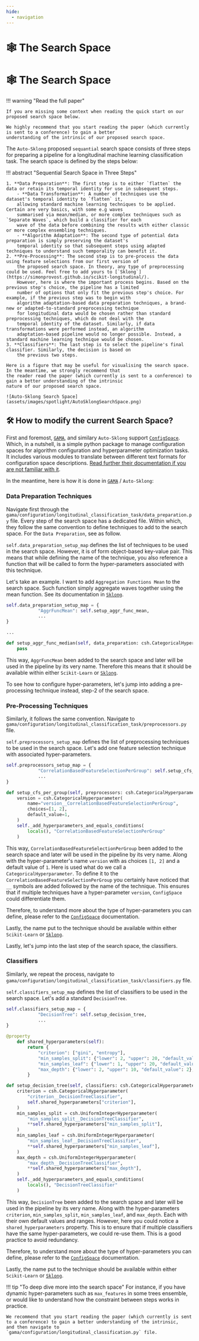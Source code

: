 ```yaml
---
hide:
  - navigation
---
```


# 🕸️ The Search Space
# 🕸️ The Search Space

!!! warning "Read the full paper"

    If you are missing some context when reading the quick start on our proposed search space below.

    We highly recommend that you start reading the paper (which currently is sent to a conference) to gain a better 
    understanding of the intrinsic of our proposed search space.

The `Auto-Sklong` proposed `sequantial` search space consists of three steps for preparing a pipeline for a 
longitudinal machine learning classification task. The search space is defined by the steps below:

!!! abstract "Sequential Search Space in Three Steps"

    1. **Data Preparation**: The first step is to either `flatten` the data or retain its temporal identity for use in subsequent steps.
        - **Data Transformation**: A number of techniques use the dataset's temporal identity to `flatten` it, 
        allowing standard machine learning techniques to be applied. Certain are very basics, with some e.g waves 
        summarised via mean/median, or more complex techniques such as `Separate Waves`, which build a classifier for each 
        wave of the data before combining the results with either classic or more complex ensembling techniques.
        - **Algorithm Adaptation**: The second type of potential data preparation is simply preserving the dataset's 
        temporal identity so that subsequent steps using adapted techniques to understand such temporality can benefit it.
    2. **Pre-Processing**: The second step is to pre-process the data using feature selections from our first version of 
        the proposed search space. In theory, any type of preprocessing could be used. Feel free to add yours to [`Sklong`](https://simonprovost.github.io/scikit-longitudinal/). 
        However, here is where the important process begins. Based on the previous step's choice, the pipeline has a limited 
        number of options that only fit the previous step's choice. For example, if the previous step was to begin with 
        algorithm adaptation-based data preparation techniques, a brand-new or adapted-to-standard preprocessing technique 
        for longitudinal data would be chosen rather than standard preprocessing techniques, which do not deal with the 
        temporal identity of the dataset. Similarly, if data transformations were performed instead, an algorithm 
        adaptation-based pipeline would no longer possible. Instead, a standard machine learning technique would be chosen.
    3. **Classifiers**: The last step is to select the pipeline's final classifier. Similarly, the decision is based on 
        the previous two steps.

    Here is a figure that may be useful for visualising the search space. In the meantime, we strongly recommend that 
    the reader read the paper (which currently is sent to a conference) to gain a better understanding of the intrinsic 
    nature of our proposed search space.

    ![Auto-Sklong Search Space](assets/images/spotlight/AutoSklongSearchSpace.png)

## 🛠️ How to modify the current Search Space?

First and foremost, [`GAMA`](https://openml-labs.github.io/gama/master/index.html#), and similary `Auto-Sklong`
support [`ConfigSpace`](https://automl.github.io/ConfigSpace/main/index.html). Which, in a nutshell,
is a simple python package to manage configuration spaces for algorithm configuration and 
hyperparameter optimization tasks. It includes various modules to translate between different text formats 
for configuration space descriptions. [Read further their documentation if you are not familiar with it](https://automl.github.io/ConfigSpace/main/index.html).

In the meantime, here is how it is done in [`GAMA`](https://openml-labs.github.io/gama/master/index.html#) / `Auto-Sklong`:

### Data Preparation Techniques

Navigate first through the `gama/configuration/longitudinal_classification_task/data_preparation.py` file. 
Every step of the search space has a dedicated file. Within which, they follow the same convention to define techniques to add
to the search space. For the `Data Preparation`, see as follow.

`self.data_preparation_setup_map` defines the list of techniques to be used in the search space. However, it is of form
object-based key-value pair. This means that while defining the name of the technique, you also reference
a function that will be called to form the hyper-parameters associated with this technique.

Let's take an example. I want to add `Aggregation Functions Mean` to the search space. Such function simply aggregate waves
together using the mean function. See its documentation in [`Sklong`](https://simonprovost.github.io/scikit-longitudinal/API/data_preparation/aggregation_function/).

```python
self.data_preparation_setup_map = {
            "AggrFuncMean": self.setup_aggr_func_mean,
            ... 
}

...

def setup_aggr_func_median(self, data_preparation: csh.CategoricalHyperparameter):
    pass
```

This way, `AggrFuncMean` been added to the search space and later will be used in the pipeline by its very name.
Therefore this means that it should be available within either `Scikit-Learn` or [`Sklong`](https://simonprovost.github.io/scikit-longitudinal/).

To see how to configure hyper-parameters, let's jump into adding a pre-processing technique instead, step-2 of the search space.

### Pre-Processing Techniques

Similarly, it follows the same convention. Navigate to `gama/configuration/longitudinal_classification_task/preprocessors.py` file.

`self.preprocessors_setup_map` defines the list of preprocessing techniques to be used in the search space. Let's add
one feature selection technique with associated hyper-parameters.

```python
self.preprocessors_setup_map = {
            "CorrelationBasedFeatureSelectionPerGroup": self.setup_cfs_per_group,
            ... 
}

def setup_cfs_per_group(self, preprocessors: csh.CategoricalHyperparameter):
    version = csh.CategoricalHyperparameter(
        name="version__CorrelationBasedFeatureSelectionPerGroup",
        choices=[1, 2],
        default_value=1,
    )
    self._add_hyperparameters_and_equals_conditions(
        locals(), "CorrelationBasedFeatureSelectionPerGroup"
    )
```

This way, `CorrelationBasedFeatureSelectionPerGroup` been added to the search space and later will be used in the 
pipeline by its very name. Along with the hyper-parameter's name `version` with as choices `[1, 2]` and a default value of `1`.
Here is used what do we call a `CategoricalHyperparameter`. To define it to the `CorrelationBasedFeatureSelectionPerGroup`
you certainly have noticed that `__` symbols are added followed by the name of the technique. This ensures that if multiple techniques
have a hyper-parameter `version`, `ConfigSpace` could differentiate them.

Therefore, to understand more about the type of hyper-parameters you can define, please refer to the [`ConfigSpace`](https://automl.github.io/ConfigSpace/main/api/hyperparameters.html) documentation.

Lastly, the name put to the technique should be available within either `Scikit-Learn` or [`Sklong`](https://simonprovost.github.io/scikit-longitudinal/).

Lastly, let's jump into the last step of the search space, the classifiers.

### Classifiers

Similarly, we repeat the process, navigate to `gama/configuration/longitudinal_classification_task/classifiers.py` file.

`self.classifiers_setup_map` defines the list of classifiers to be used in the search space. Let's add a standard `DecisionTree`.

```python
self.classifiers_setup_map = {
            "DecisionTree": self.setup_decision_tree,
            ... 
}

@property
    def shared_hyperparameters(self):
        return {
            "criterion": ["gini", "entropy"],
            "min_samples_split": {"lower": 2, "upper": 20, "default_value": 2},
            "min_samples_leaf": {"lower": 1, "upper": 20, "default_value": 1},
            "max_depth": {"lower": 2, "upper": 10, "default_value": 2},
        }

def setup_decision_tree(self, classifiers: csh.CategoricalHyperparameter):
    criterion = csh.CategoricalHyperparameter(
        "criterion__DecisionTreeClassifier",
        self.shared_hyperparameters["criterion"],
    )
    min_samples_split = csh.UniformIntegerHyperparameter(
        "min_samples_split__DecisionTreeClassifier",
        **self.shared_hyperparameters["min_samples_split"],
    )
    min_samples_leaf = csh.UniformIntegerHyperparameter(
        "min_samples_leaf__DecisionTreeClassifier",
        **self.shared_hyperparameters["min_samples_leaf"],
    )
    max_depth = csh.UniformIntegerHyperparameter(
        "max_depth__DecisionTreeClassifier",
        **self.shared_hyperparameters["max_depth"],
    )
    self._add_hyperparameters_and_equals_conditions(
        locals(), "DecisionTreeClassifier"
    )
```

This way, `DecisionTree` been added to the search space and later will be used in the pipeline by its very name. Along with the hyper-parameters
`criterion`, `min_samples_split`, `min_samples_leaf`, and `max_depth`. Each with their own default values and ranges.
However, here you could notice a `shared_hyperparameters` property. This is to ensure that if multiple classifiers have 
the same hyper-parameters, we could re-use them. This is a good practice to avoid redundancy.

Therefore, to understand more about the type of hyper-parameters you can define, please refer to the [`ConfigSpace`](https://automl.github.io/ConfigSpace/main/api/hyperparameters.html) documentation.

Lastly, the name put to the technique should be available within either `Scikit-Learn` or [`Sklong`](https://simonprovost.github.io/scikit-longitudinal/).

!!! tip "To deep dive more into the search space"
    For instance, if you have dynamic hyper-parameters such as `max_features` in some trees ensemble, or 
    would like to understand how the constraint between steps works in practice.

    We recommend that you start reading the paper (which currently is sent to a conference) to gain a better understanding of the intrinsic,
    and then navigate to `gama/configuration/longitudinal_classification.py` file.
